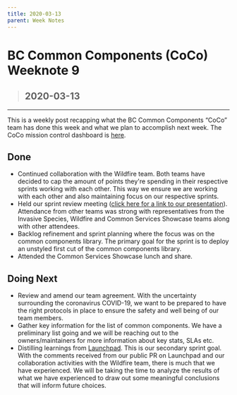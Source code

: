 ```yaml
---
title: 2020-03-13
parent: Week Notes
---
```

# BC Common Components (CoCo) Weeknote 9
> ## 2020-03-13
___

This is a weekly post recapping what the BC Common Components “CoCo” team has done this week and what we plan to accomplish next week. The CoCo mission control dashboard is [here](https://trello.com/b/vqqXYk3l/common-components-mission-control).
 
## Done
- Continued collaboration with the Wildfire team. Both teams have decided to cap the amount of points they're spending in their respective sprints working with each other. This way we ensure we are working with each other and also maintaining focus on our respective sprints.
- Held our sprint review meeting ([click here for a link to our presentation](https://drive.google.com/a/freshworks.io/file/d/1XZkajqM1upuao5UWozlJt5ChQHioHFWf/view?usp=sharing)). Attendance from other teams was strong with representatives from the Invasive Species, Wildfire and Common Services Showcase teams along with other attendees.
- Backlog refinement and sprint planning where the focus was on the common components library. The primary goal for the sprint is to deploy an unstyled first cut of the common components library.
- Attended the Common Services Showcase lunch and share.

## Doing Next
- Review and amend our team agreement. With the uncertainty surrounding the coronavirus COVID-19, we want to be prepared to have the right protocols in place to ensure the safety and well being of our team members.
- Gather key information for the list of common components. We have a preliminary list going and we will be reaching out to the owners/maintainers for more information about key stats, SLAs etc.
- Distilling learnings from [Launchpad](https://github.com/bcgov/openshift-launchpad). This is our secondary sprint goal. With the comments received from our public PR on Launchpad and our collaboration activities with the Wildfire team, there is much that we have experienced. We will be taking the time to analyze the results of what we have experienced to draw out some meaningful conclusions that will inform future choices.
